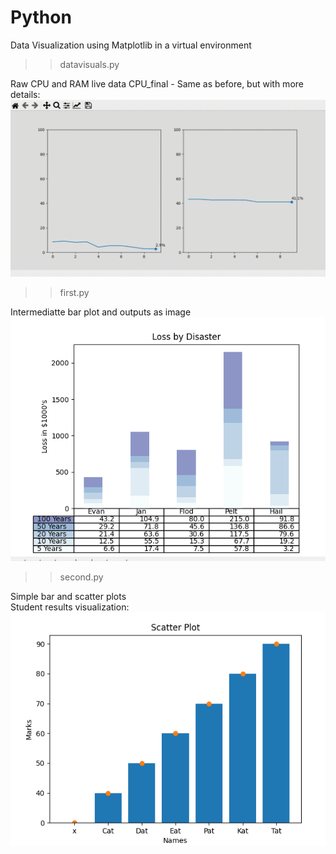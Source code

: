 # Python
Data Visualization using Matplotlib in a virtual environment

>>datavisuals.py

Raw CPU and RAM live data
CPU_final - Same as before, but with more details:  
![cpu](res/cpu_v1.gif)  

>>first.py

Intermediatte bar plot and outputs as image
![first](res/first.PNG)  

>>second.py

Simple bar and scatter plots <br>
Student results visualization:  
![second](res/second.PNG)  
